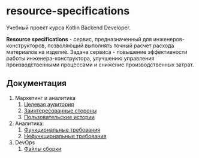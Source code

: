 # resource-specifications

Учебный проект курса Kotlin Backend Developer.

**Resource specifications** - сервис, предназначенный для инженеров-конструкторов, 
позволяющий выполнять точный расчет расхода материалов на изделие.
Задача сервиса - повышение эффективности работы инженера-конструктора,
улучшению управления производственными процессами 
и снижение производственных затрат.

## Документация

1. Маркетинг и аналитика
    1. [Целевая аудитория](./docs/01-biz/target-audience.md)
    2. [Заинтересованные стороны](./docs/01-biz/stakeholders.md)
    3. [Пользовательские истории](./docs/01-biz/user-stories.md)
2. Аналитика:
    1. [Функциональные требования](./docs/02-analysis/functional-req.md)
    2. [Нефункциональные требования](./docs/02-analysis/nonfunctional-req.md)
3. DevOps
    1. [Файлы сборки](./deploy)